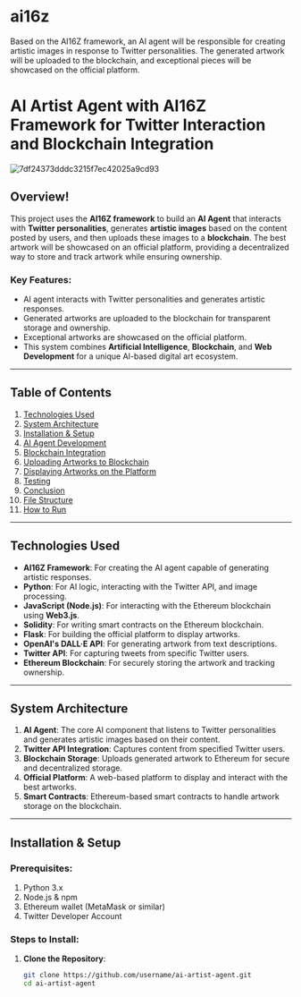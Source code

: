 # ai16z
Based on the AI16Z framework, an AI agent will be responsible for creating artistic images in response to Twitter personalities. The generated artwork will be uploaded to the blockchain, and exceptional pieces will be showcased on the official platform.
# AI Artist Agent with AI16Z Framework for Twitter Interaction and Blockchain Integration

![7df24373dddc3215f7ec42025a9cd93](https://github.com/user-attachments/assets/686751b0-02b1-438a-bf6f-ad87165bfef4)


## Overview!


This project uses the **AI16Z framework** to build an **AI Agent** that interacts with **Twitter personalities**, generates **artistic images** based on the content posted by users, and then uploads these images to a **blockchain**. The best artwork will be showcased on an official platform, providing a decentralized way to store and track artwork while ensuring ownership.

### Key Features:

- AI agent interacts with Twitter personalities and generates artistic responses.
- Generated artworks are uploaded to the blockchain for transparent storage and ownership.
- Exceptional artworks are showcased on the official platform.
- This system combines **Artificial Intelligence**, **Blockchain**, and **Web Development** for a unique AI-based digital art ecosystem.

---

## Table of Contents

1. [Technologies Used](#technologies-used)
2. [System Architecture](#system-architecture)
3. [Installation & Setup](#installation-setup)
4. [AI Agent Development](#ai-agent-development)
5. [Blockchain Integration](#blockchain-integration)
6. [Uploading Artworks to Blockchain](#uploading-artworks-to-blockchain)
7. [Displaying Artworks on the Platform](#displaying-artworks-on-platform)
8. [Testing](#testing)
9. [Conclusion](#conclusion)
10. [File Structure](#file-structure)
11. [How to Run](#how-to-run)

---

## Technologies Used

- **AI16Z Framework**: For creating the AI agent capable of generating artistic responses.
- **Python**: For AI logic, interacting with the Twitter API, and image processing.
- **JavaScript (Node.js)**: For interacting with the Ethereum blockchain using **Web3.js**.
- **Solidity**: For writing smart contracts on the Ethereum blockchain.
- **Flask**: For building the official platform to display artworks.
- **OpenAI's DALL·E API**: For generating artwork from text descriptions.
- **Twitter API**: For capturing tweets from specific Twitter users.
- **Ethereum Blockchain**: For securely storing the artwork and tracking ownership.

---

## System Architecture

1. **AI Agent**: The core AI component that listens to Twitter personalities and generates artistic images based on their content.
2. **Twitter API Integration**: Captures content from specified Twitter users.
3. **Blockchain Storage**: Uploads generated artwork to Ethereum for secure and decentralized storage.
4. **Official Platform**: A web-based platform to display and interact with the best artworks.
5. **Smart Contracts**: Ethereum-based smart contracts to handle artwork storage on the blockchain.

---

## Installation & Setup

### Prerequisites:

1. Python 3.x
2. Node.js & npm
3. Ethereum wallet (MetaMask or similar)
4. Twitter Developer Account

### Steps to Install:

1. **Clone the Repository**:
   ```bash
   git clone https://github.com/username/ai-artist-agent.git
   cd ai-artist-agent
